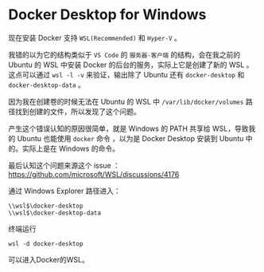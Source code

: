# Docker Desktop for Windows

现在安装 Docker 支持 `WSL(Recommended)` 和 `Hyper-V` 。

我错的以为它的结构类似于 `VS Code` 的 `服务器-客户端` 的结构，会在我之前的 Ubuntu 的 WSL 中安装 Docker 的后台的服务，实际上它是创建了新的 WSL 。这点可以通过 `wsl -l -v` 来验证，输出除了 Ubuntu 还有 `docker-desktop` 和 `docker-desktop-data` 。

因为我在创建卷的时候无法在 Ubuntu 的 WSL 中 `/var/lib/docker/volumes` 路径找到创建的文件，所以发现了这个问题。

产生这个错误认知的原因很简单，就是 Windows 的 PATH 共享给 WSL，导致我的 Ubuntu 也能使用 `docker` 命令 ，以为是 Docker Desktop 安装到 Ubuntu 中的。实际上是在 Windows 的命令。

最后认知这个问题来源这个 issue ：https://github.com/microsoft/WSL/discussions/4176

通过 Windows Explorer 路径进入：

```
\\wsl$\docker-desktop
\\wsl$\docker-desktop-data
```

终端运行

```
wsl -d docker-desktop
```

可以进入Docker的WSL。
